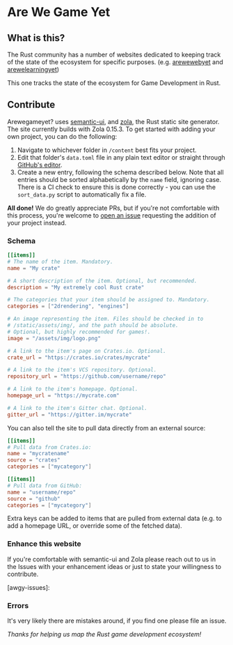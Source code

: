 # Are We Game Yet

## What is this?

The Rust community has a number of websites dedicated to keeping track of the
state of the ecosystem for specific purposes. (e.g. [arewewebyet] and
[arewelearningyet])

This one tracks the state of the ecosystem for Game Development in Rust.

[arewewebyet]: https://www.arewewebyet.org
[arewelearningyet]: https://www.arewelearningyet.com

## Contribute

Arewegameyet? uses [semantic-ui](https://semantic-ui.com/), and
[zola](https://github.com/getzola/zola), the Rust static site generator. The
site currently builds with Zola 0.15.3. To get started with adding your own
project, you can do the following:

1. Navigate to whichever folder in `/content` best fits your project.
2. Edit that folder's `data.toml` file in any plain text editor or straight
   through [GitHub's editor][github-editor-docs].
3. Create a new entry, following the schema described below. Note that all
   entries should be sorted alphabetically by the `name` field, ignoring case.
   There is a CI check to ensure this is done correctly - you can use the
   `sort_data.py` script to automatically fix a file.

**All done!** We do greatly appreciate PRs, but if you're not comfortable with
this process, you're welcome to [open an issue][open-an-issue] requesting the addition of your
project instead.

[github-editor-docs]: https://help.github.com/articles/editing-files-in-another-user-s-repository/
[open-an-issue]: https://github.com/rust-gamedev/arewegameyet/issues/new/choose

### Schema

```toml
[[items]]
# The name of the item. Mandatory.
name = "My crate" 

# A short description of the item. Optional, but recommended.
description = "My extremely cool Rust crate" 

# The categories that your item should be assigned to. Mandatory.
categories = ["2drendering", "engines"]

# An image representing the item. Files should be checked in to
# /static/assets/img/, and the path should be absolute.
# Optional, but highly recommended for games!.
image = "/assets/img/logo.png"

# A link to the item's page on Crates.io. Optional.
crate_url = "https://crates.io/crates/mycrate"

# A link to the item's VCS repository. Optional.
repository_url = "https://github.com/username/repo"

# A link to the item's homepage. Optional.
homepage_url = "https://mycrate.com"

# A link to the item's Gitter chat. Optional.
gitter_url = "https://gitter.im/mycrate"
```

You can also tell the site to pull data directly from an external source:

```toml
[[items]]
# Pull data from Crates.io:
name = "mycratename"
source = "crates"
categories = ["mycategory"]

[[items]]
# Pull data from GitHub:
name = "username/repo"
source = "github"
categories = ["mycategory"]
```

Extra keys can be added to items that are pulled from external data (e.g. to add
a homepage URL, or override some of the fetched data).

### Enhance this website

If you're comfortable with semantic-ui and Zola please reach out to us in the
Issues with your enhancement ideas or just to state your willingness to
contribute.

[awgy-issues]: 

### Errors

It's very likely there are mistakes around, if you find one please file an
issue.

*Thanks for helping us map the Rust game development ecosystem!*
